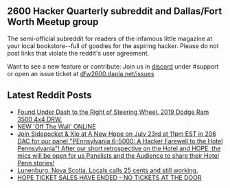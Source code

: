 ## 2600 Hacker Quarterly subreddit and Dallas/Fort Worth Meetup group
The semi-official subreddit for readers of the infamous little magazine at your local bookstore--full of goodies for the aspiring hacker. Please do not post links that violate the reddit's user agreement.

Want to see a new feature or contribute: 
Join us in [discord](https://dfw2600.dapla.net/chat) under #support or open an issue ticket at [dfw2600.dapla.net/issues](https://dfw2600.dapla.net/issues)

## Latest Reddit Posts
<!-- BLOG-POST-LIST:START -->
- [Found Under Dash to the Right of Steering Wheel. 2019 Dodge Ram 3500 4x4 DRW.](https://www.reddit.com/r/2600/comments/w53e9f/found_under_dash_to_the_right_of_steering_wheel/)
- [NEW 'Off The Wall' ONLINE](https://2600.com/wall/19-07-2022)
- [Join Sidepocket & Xio at A New Hope on July 23rd at 11pm EST in 206 DAC for our panel "PEnnsylvania 6–5000: A Hacker Farewell to the Hotel Pennsylvania"! After our short retrospective on the Hotel and HOPE, the mics will be open for us Panelists and the Audience to share their Hotel Penn stories!](https://www.reddit.com/r/2600/comments/w1b2vr/join_sidepocket_xio_at_a_new_hope_on_july_23rd_at/)
- [Lunenburg, Nova Scotia. Locals calls 25 cents and still working.](https://www.reddit.com/r/2600/comments/w0srks/lunenburg_nova_scotia_locals_calls_25_cents_and/)
- [HOPE TICKET SALES HAVE ENDED - NO TICKETS AT THE DOOR](https://2600.com/content/hope-ticket-sales-have-ended-no-tickets-door)
<!-- BLOG-POST-LIST:END -->
